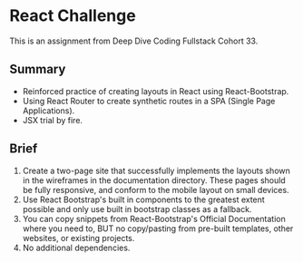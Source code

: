 # React Challenge
This is an assignment from Deep Dive Coding Fullstack Cohort 33.

## Summary
* Reinforced practice of creating layouts in React using React-Bootstrap.
* Using React Router to create synthetic routes in a SPA (Single Page Applications).
* JSX trial by fire.

## Brief
1. Create a two-page site that successfully implements the layouts shown in the wireframes in the documentation directory. These pages should be fully responsive, and conform to the mobile layout on small devices.
2. Use React Bootstrap's built in components to the greatest extent possible and only use built in bootstrap classes as a fallback.
4. You can copy snippets from React-Bootstrap's Official Documentation where you need to, BUT no copy/pasting from pre-built templates, other websites, or existing projects.
5. No additional dependencies.